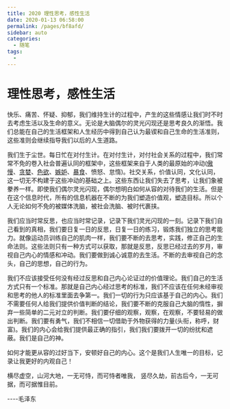 ```yaml
---
title: 2020 理性思考，感性生活
date: 2020-01-13 06:58:00
permalink: /pages/bf8afd/
sidebar: auto
categories: 
  - 随笔
tags: 
  - 
---
```


# 理性思考，感性生活


快乐、痛苦、怀疑、抑郁，我们维持生计的过程中，产生的这些情感让我们时不时去考虑生活以及生命的意义。无论是大脑偶尔的灵光闪现还是思考良久的渐悟。我们总能在自己的生活框架和人生经历中得到自己认为最锲和自己生命的生活准则，这些准则会继续指导我们以后的人生道路。

我们生于尘世。每日忙在对付生计。在对付生计，对付社会关系的过程中，我们常常不免的卷入社会普遍认同的框架中，这些框架来自于人类的最原始的冲动([傲慢](https://zh.wikipedia.org/wiki/%E5%82%B2%E6%85%A2)、[贪婪](https://zh.wikipedia.org/wiki/%E8%B4%AA%E5%A9%AA)、[色欲](https://zh.wikipedia.org/wiki/%E8%89%B2%E6%AC%B2)、[嫉妒](https://zh.wikipedia.org/wiki/%E5%AB%89%E5%A6%92)、[暴食](https://zh.wikipedia.org/wiki/%E6%9A%B4%E9%A3%9F)、愤怒、怠惰)。社交关系，价值认同，文化认同，这一切无不构建于这些冲动的基础之上。这些东西让我们失去了思考，让我们象被豢养一样。即使我们偶尔灵光闪现，偶尔想明白如何从容的对待我们的生活。但是在这个信息时代，所有的信息机器在不断的为我们塑造价值观，塑造目标。所以个人无论如何不免的被媒体洗脑，被社会洗脑、被时代裹挟。


我们应当时常反思，也应当时常记录，记录下我们灵光闪现的一刻。记录下我们自己看到的真相，我们要日复一日的反思，日复一日的练习，锻炼我们独立的思考能力。就像运动员训练自己的肌肉一样，我们要不断的去思考，实践，修正自己的生命法则。这些法则只有一种方式可以获取，那就是反思，反思已经过去的岁月，审视自己内心的情感和冲动。我们要做到诚心诚意的去生活。不断的去审视自己的念头，自己的思想，自己的行为。


我们不应该接受任何没有经过反思和自己内心论证过的价值理论。我们自己的生活方式只有一个标准。那就是自己内心经过思考的标准，我们不应该在任何未经审视和思考的他人的标准里面去争第一。我们一切的行为只应该基于自己的内心。我们不需要任何人给我们提供价值判断的结论，我们要不断的克服自己大脑的惰性，摒弃一些简单的二元对立的判断。我们要仔细的观察，观察，在观察，不要轻易的做出判断。我们要有勇气，我们不相信一切借助于外物获得的力量(头衔，称呼，财富)。我们的内心会给我们提供最正确的指引，我们我们要拨开一切的纷扰和遮蔽。我们是自己的神。


如何才能更从容的过好当下，安顿好自己的内心。这个是我们人生唯一的目标，记录让我更好的内观自己！


横尽虚空，山河大地，一无可恃，而可恃者唯我，
竖尽久劫，前古后今，一无可据，而可据惟目前。


----毛泽东
